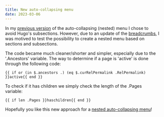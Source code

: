 ```yaml
---
title: New auto-collapsing menu
date: 2023-03-06
---
```


In my [previous version](/blog/creating-a-menu-with-nested-pages/) of the auto-collapsing (nested) menu I chose to avoid Hugo's subsections. However, due to an update of the [breadcrumbs](/add-ons/breadcrumbs/), I was motived to test the possibility to create a nested menu based on sections and subsections. 

The code became much cleaner/shorter and simpler, especially due to the '.Ancestors' variable. The way to determine if a page is 'active' is done through the following code:

```
{{ if or (in $.ancestors .) (eq $.curRelPermalink .RelPermalink) }}active{{ end }}
```

To check if it has children we simply check the length of the .Pages variable:

```
{{ if len .Pages }}haschildren{{ end }}
```

Hopefully you like this new approach for a [nested auto-collapsing menu](/add-ons/nested-menu/)!